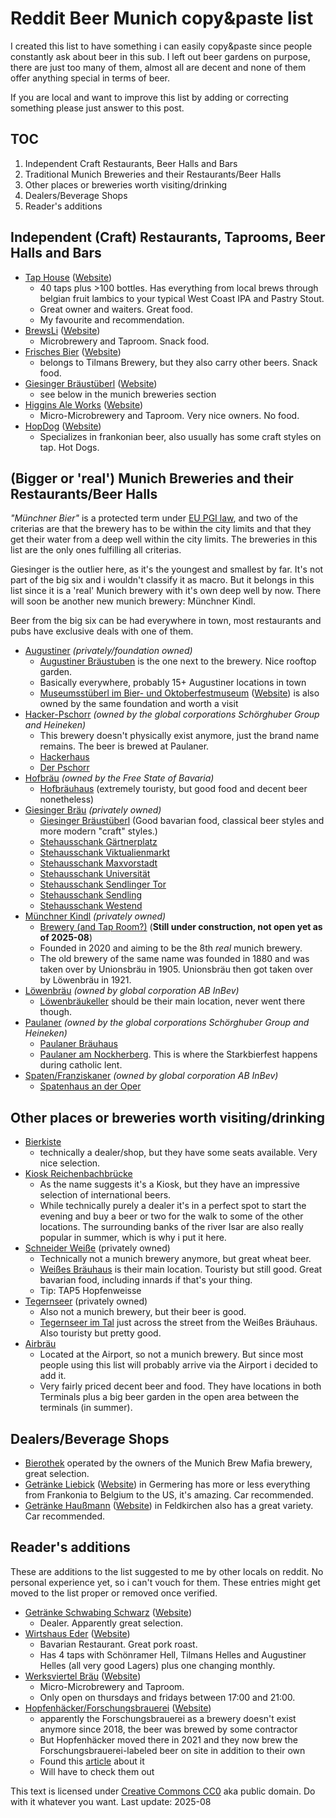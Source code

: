 Reddit Beer Munich copy&paste list
===

I created this list to have something i can easily copy&paste since people constantly ask about beer in this sub.
I left out beer gardens on purpose, there are just too many of them, almost all are decent and none of them offer anything special in terms of beer.

If you are local and want to improve this list by adding or correcting something please just answer to this post.

## TOC
 1. Independent Craft Restaurants, Beer Halls and Bars
 2. Traditional Munich Breweries and their Restaurants/Beer Halls
 3. Other places or breweries worth visiting/drinking
 4. Dealers/Beverage Shops
 5. Reader's additions

## Independent (Craft) Restaurants, Taprooms, Beer Halls and Bars
* [Tap House](https://www.openstreetmap.org/node/1836234731) ([Website](https://tap-house-munich.de/de/))
  * 40 taps plus >100 bottles. Has everything from local brews through belgian fruit lambics to your typical West Coast IPA and Pastry Stout.
  * Great owner and waiters. Great food.
  * My favourite and recommendation.
* [BrewsLi](https://www.openstreetmap.org/node/1357982129) ([Website](https://brewsli.de/))
  * Microbrewery and Taproom. Snack food.
* [Frisches Bier](https://www.openstreetmap.org/node/5640320024) ([Website](https://www.frischesbier-muenchen.de/))
  * belongs to Tilmans Brewery, but they also carry other beers. Snack food.
* [Giesinger Bräustüberl](https://www.openstreetmap.org/node/3483635411) ([Website](https://www.giesinger-braeu.de/))
  * see below in the munich breweries section
* [Higgins Ale Works](https://www.openstreetmap.org/node/9844332568) ([Website](https://higginsaleworks.com/))
  * Micro-Microbrewery and Taproom. Very nice owners. No food.
* [HopDog](https://www.openstreetmap.org/node/7589946337) ([Website](https://hopdog.eu/))
  * Specializes in frankonian beer, also usually has some craft styles on tap. Hot Dogs.

## (Bigger or 'real') Munich Breweries and their Restaurants/Beer Halls
_"Münchner Bier"_ is a protected term under [EU PGI law](https://en.wikipedia.org/wiki/Geographical_indications_and_traditional_specialities_in_the_European_Union), and two of the criterias are that the brewery has to be within the city limits and that they get their water from a deep well within the city limits. The breweries in this list are the only ones fulfilling all criterias.

Giesinger is the outlier here, as it's the youngest and smallest by far. It's not part of the big six and i wouldn't classify it as macro. But it belongs in this list since it is a 'real' Munich brewery with it's own deep well by now. There will soon be another new munich brewery: Münchner Kindl.

Beer from the big six can be had everywhere in town, most restaurants and pubs have exclusive deals with one of them.

* [Augustiner](https://www.augustiner-braeu.de) _(privately/foundation owned)_
  * [Augustiner Bräustuben](https://www.openstreetmap.org/node/82772298) is the one next to the brewery. Nice rooftop garden.
  * Basically everywhere, probably 15+ Augustiner locations in town
  * [Museumsstüberl im Bier- und Oktoberfestmuseum](https://www.openstreetmap.org/node/656253061) ([Website](https://www.museumsstueberl.com/)) is also owned by the same foundation and worth a visit
* [Hacker-Pschorr](https://www.hacker-pschorr.de) _(owned by the global corporations Schörghuber Group and Heineken)_
  * This brewery doesn't physically exist anymore, just the brand name remains. The beer is brewed at Paulaner.
  * [Hackerhaus](https://www.openstreetmap.org/node/700957664)
  * [Der Pschorr](https://www.openstreetmap.org/node/358492740)
* [Hofbräu](https://www.hofbraeu-muenchen.de) _(owned by the Free State of Bavaria)_
  * [Hofbräuhaus](https://www.openstreetmap.org/node/11829267544) (extremely touristy, but good food and decent beer nonetheless)
* [Giesinger Bräu](https://www.giesinger-braeu.de/) _(privately owned)_
  * [Giesinger Bräustüberl](https://www.openstreetmap.org/node/3483635411) (Good bavarian food, classical beer styles and more modern "craft" styles.)
  * [Stehausschank Gärtnerplatz](https://www.openstreetmap.org/way/98738705)
  * [Stehausschank Viktualienmarkt](https://www.openstreetmap.org/node/1016358208)
  * [Stehausschank Maxvorstadt](https://www.openstreetmap.org/node/1813638199)
  * [Stehausschank Universität](https://www.openstreetmap.org/node/329088197)
  * [Stehausschank Sendlinger Tor](https://www.openstreetmap.org/node/700042712)
  * [Stehausschank Sendling](https://www.openstreetmap.org/node/2015822730)
  * [Stehausschank Westend](https://www.openstreetmap.org/node/337484404)
* [Münchner Kindl](https://www.muenchnerkindlbrauerei.de) _(privately owned)_
  * [Brewery (and Tap Room?)](https://www.openstreetmap.org/way/1285237072) (**Still under construction, not open yet as of 2025-08**)
  * Founded in 2020 and aiming to be the 8th _real_ munich brewery.
  * The old brewery of the same name was founded in 1880 and was taken over by Unionsbräu in 1905. Unionsbräu then got taken over by Löwenbräu in 1921.
* [Löwenbräu](https://loewenbraeu.de) _(owned by global corporation AB InBev)_
  * [Löwenbräukeller](https://www.openstreetmap.org/way/98064749) should be their main location, never went there though.
* [Paulaner](https://www.paulaner.de) _(owned by the global corporations Schörghuber Group and Heineken)_
  * [Paulaner Bräuhaus](https://www.openstreetmap.org/node/307528347)
  * [Paulaner am Nockherberg](https://www.openstreetmap.org/node/262128245). This is where the Starkbierfest happens during catholic lent.
* [Spaten/Franziskaner](https://spatenbraeu.de) _(owned by global corporation AB InBev)_
  * [Spatenhaus an der Oper](https://www.openstreetmap.org/node/863560075)

## Other places or breweries worth visiting/drinking
* [Bierkiste](https://www.openstreetmap.org/node/8467824847)
  * technically a dealer/shop, but they have some seats available. Very nice selection.
* [Kiosk Reichenbachbrücke](https://www.openstreetmap.org/way/108574652)
  * As the name suggests it's a Kiosk, but they have an impressive selection of international beers.
  * While technically purely a dealer it's in a perfect spot to start the evening and buy a beer or two for the walk to some of the other locations. The surrounding banks of the river Isar are also really popular in summer, which is why i put it here.
* [Schneider Weiße](https://schneider-weisse.de) (privately owned)
  * Technically not a munich brewery anymore, but great wheat beer.
  * [Weißes Bräuhaus](https://www.openstreetmap.org/node/6013457619) is their main location. Touristy but still good. Great bavarian food, including innards if that's your thing.
  * Tip: TAP5 Hopfenweisse
* [Tegernseer](https://www.brauhaus-tegernsee.de) (privately owned)
  * Also not a munich brewery, but their beer is good.
  * [Tegernseer im Tal](https://www.openstreetmap.org/node/332790673) just across the street from the Weißes Bräuhaus. Also touristy but pretty good.
* [Airbräu](https://www.munich-airport.de/airbraeu/de)
  * Located at the Airport, so not a munich brewery. But since most people using this list will probably arrive via the Airport i decided to add it.
  * Very fairly priced decent beer and food. They have locations in both Terminals plus a big beer garden in the open area between the terminals (in summer).

## Dealers/Beverage Shops
* [Bierothek](https://www.openstreetmap.org/node/4851250425) operated by the owners of the Munich Brew Mafia brewery, great selection.
* [Getränke Liebick](https://www.openstreetmap.org/way/78282493) ([Website](https://www.landbierzentrale.de/)) in Germering has more or less everything from Frankonia to Belgium to the US, it's amazing. Car recommended.
* [Getränke Haußmann](https://www.openstreetmap.org/node/3493308846) ([Website](https://www.getraenke-haussmann.de/)) in Feldkirchen also has a great variety. Car recommended.

## Reader's additions
These are additions to the list suggested to me by other locals on reddit. No personal experience yet, so i can't vouch for them.
These entries might get moved to the list proper or removed once verified.

* [Getränke Schwabing Schwarz](https://www.openstreetmap.org/node/11277513196) ([Website](https://www.getraenke-schwabing.de/))
  * Dealer. Apparently great selection.
* [Wirtshaus Eder](https://www.openstreetmap.org/node/367787215) ([Website](https://www.ederwirt.de/))
  * Bavarian Restaurant. Great pork roast.
  * Has 4 taps with Schönramer Hell, Tilmans Helles and Augustiner Helles (all very good Lagers) plus one changing monthly.
* [Werksviertel Bräu](https://www.openstreetmap.org/node/9964774236) ([Website](https://werksviertelbräu.de/))
  * Micro-Microbrewery and Taproom.
  * Only open on thursdays and fridays between 17:00 and 21:00.
* [Hopfenhäcker/Forschungsbrauerei](https://www.openstreetmap.org/node/253247251) ([Website](http://www.forschungsbrauerei-braeustueberl.de/))
  * apparently the Forschungsbrauerei as a brewery doesn't exist anymore since 2018, the beer was brewed by some contractor
  * But Hopfenhäcker moved there in 2021 and they now brew the Forschungsbrauerei-labeled beer on site in addition to their own
  * Found this [article](https://www.sueddeutsche.de/muenchen/muenchen-brauerei-hopfenhaecker-haidhausen-perlach-1.5419089) about it
  * Will have to check them out

This text is licensed under [Creative Commons CC0](https://creativecommons.org/publicdomain/zero/1.0/) aka public domain. Do with it whatever you want. Last update: 2025-08